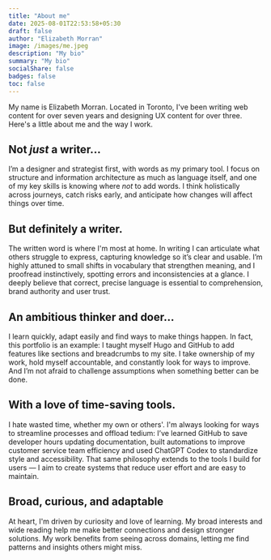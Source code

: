 ```yaml
---
title: "About me"
date: 2025-08-01T22:53:58+05:30
draft: false
author: "Elizabeth Morran"
image: /images/me.jpeg
description: "My bio"
summary: "My bio"               
socialShare: false
badges: false  
toc: false
---
```

My name is Elizabeth Morran. Located in Toronto, I've been writing web content for over seven years and designing UX content for over three. Here's a little about me and the way I work.

## Not *just* a writer...
I’m a designer and strategist first, with words as my primary tool. I focus on structure and information architecture as much as language itself, and one of my key skills is knowing where *not* to add words. I think holistically across journeys, catch risks early, and anticipate how changes will affect things over time.

## But definitely a writer.
The written word is where I'm most at home. In writing I can articulate what others struggle to express, capturing knowledge so it’s clear and usable. I’m highly attuned to small shifts in vocabulary that strengthen meaning, and I proofread instinctively, spotting errors and inconsistencies at a glance. I deeply believe that correct, precise language is essential to comprehension, brand authority and user trust. 

## An ambitious thinker and doer...
I learn quickly, adapt easily and find ways to make things happen. In fact, this portfolio is an example: I taught myself Hugo and GitHub to add features like sections and breadcrumbs to my site. I take ownership of my work, hold myself accountable, and constantly look for ways to improve. And I’m not afraid to challenge assumptions when something better can be done.

## With a love of time-saving tools.
I hate wasted time, whether my own or others'. I'm always looking for ways to streamline processes and offload tedium: I’ve learned GitHub to save developer hours updating documentation, built automations to improve customer service team efficiency and used ChatGPT Codex to standardize style and accessibility. That same philosophy extends to the tools I build for users — I aim to create systems that reduce user effort and are easy to maintain.

## Broad, curious, and adaptable
At heart, I'm driven by curiosity and love of learning. My broad interests and wide reading help me make better connections and design stronger solutions. My work benefits from seeing across domains, letting me find patterns and insights others might miss.